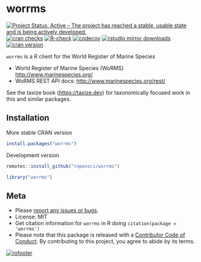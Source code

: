 worrms
======



<!-- README.md is generated from README.Rmd. Please edit that file -->

[![Project Status: Active – The project has reached a stable, usable state and is being actively developed.](https://www.repostatus.org/badges/latest/active.svg)](https://www.repostatus.org/#active)
[![cran checks](https://cranchecks.info/badges/worst/worrms)](https://cranchecks.info/pkgs/worrms)
[![R-check](https://github.com/ropensci/worrms/workflows/R-check/badge.svg)](https://github.com/ropensci/worrms/actions?query=workflow%3AR-check)
[![codecov](https://codecov.io/gh/ropensci/worrms/branch/master/graph/badge.svg)](https://codecov.io/gh/ropensci/worrms)
[![rstudio mirror downloads](https://cranlogs.r-pkg.org/badges/worrms)](https://github.com/metacran/cranlogs.app)
[![cran version](https://www.r-pkg.org/badges/version/worrms)](https://cran.r-project.org/package=worrms)

`worrms` is a R client for the World Register of Marine Species

* World Register of Marine Species (WoRMS) http://www.marinespecies.org/
* WoRMS REST API docs: http://www.marinespecies.org/rest/

See the taxize book (https://taxize.dev) for taxonomically focused work
in this and similar packages.

## Installation

More stable CRAN version


```r
install.packages("worrms")
```

Development version


```r
remotes::install_github("ropensci/worrms")
```


```r
library("worrms")
```

## Meta

* Please [report any issues or bugs](https://github.com/ropensci/worrms/issues).
* License: MIT
* Get citation information for `worrms` in R doing `citation(package = 'worrms')`
* Please note that this package is released with a [Contributor Code of Conduct](https://ropensci.org/code-of-conduct/). By contributing to this project, you agree to abide by its terms.

[![rofooter](https://ropensci.org/public_images/github_footer.png)](https://ropensci.org)
